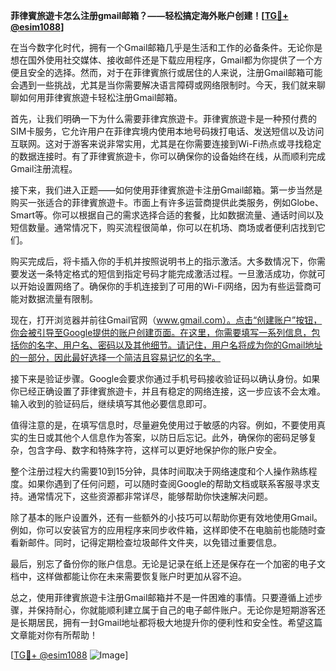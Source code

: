 **菲律賓旅遊卡怎么注册gmail邮箱？——轻松搞定海外账户创建！[[TG💪+ @esim1088](https://t.me/s/esim1088)]**

在当今数字化时代，拥有一个Gmail邮箱几乎是生活和工作的必备条件。无论你是想在国外使用社交媒体、接收邮件还是下载应用程序，Gmail都为你提供了一个方便且安全的选择。然而，对于在菲律賓旅行或居住的人来说，注册Gmail邮箱可能会遇到一些挑战，尤其是当你需要解决语言障碍或网络限制时。今天，我们就来聊聊如何用菲律賓旅遊卡轻松注册Gmail邮箱。

首先，让我们明确一下为什么需要菲律宾旅遊卡。菲律賓旅遊卡是一种预付费的SIM卡服务，它允许用户在菲律宾境内使用本地号码拨打电话、发送短信以及访问互联网。这对于游客来说非常实用，尤其是在你需要连接到Wi-Fi热点或寻找稳定的数据连接时。有了菲律賓旅遊卡，你可以确保你的设备始终在线，从而顺利完成Gmail注册流程。

接下来，我们进入正题——如何使用菲律賓旅遊卡注册Gmail邮箱。第一步当然是购买一张适合的菲律賓旅遊卡。市面上有许多运营商提供此类服务，例如Globe、Smart等。你可以根据自己的需求选择合适的套餐，比如数据流量、通话时间以及短信数量。通常情况下，购买流程很简单，你可以在机场、商场或者便利店找到它们。

购买完成后，将卡插入你的手机并按照说明书上的指示激活。大多数情况下，你需要发送一条特定格式的短信到指定号码才能完成激活过程。一旦激活成功，你就可以开始设置网络了。确保你的手机连接到了可用的Wi-Fi网络，因为有些运营商可能对数据流量有限制。

现在，打开浏览器并前往Gmail官网（www.gmail.com）。点击“创建账户”按钮，你会被引导至Google提供的账户创建页面。在这里，你需要填写一系列信息，包括你的名字、用户名、密码以及其他细节。请记住，用户名将成为你的Gmail地址的一部分，因此最好选择一个简洁且容易记忆的名字。

接下来是验证步骤。Google会要求你通过手机号码接收验证码以确认身份。如果你已经正确设置了菲律賓旅遊卡，并且有稳定的网络连接，这一步应该不会太难。输入收到的验证码后，继续填写其他必要信息即可。

值得注意的是，在填写信息时，尽量避免使用过于敏感的内容。例如，不要使用真实的生日或其他个人信息作为答案，以防日后忘记。此外，确保你的密码足够复杂，包含字母、数字和特殊字符，这样可以更好地保护你的账户安全。

整个注册过程大约需要10到15分钟，具体时间取决于网络速度和个人操作熟练程度。如果你遇到了任何问题，可以随时查阅Google的帮助文档或联系客服寻求支持。通常情况下，这些资源都非常详尽，能够帮助你快速解决问题。

除了基本的账户设置外，还有一些额外的小技巧可以帮助你更有效地使用Gmail。例如，你可以安装官方的应用程序来同步收件箱，这样即使不在电脑前也能随时查看新邮件。同时，记得定期检查垃圾邮件文件夹，以免错过重要信息。

最后，别忘了备份你的账户信息。无论是记录在纸上还是保存在一个加密的电子文档中，这样做都能让你在未来需要恢复账户时更加从容不迫。

总之，使用菲律賓旅遊卡注册Gmail邮箱并不是一件困难的事情。只要遵循上述步骤，并保持耐心，你就能顺利建立属于自己的电子邮件账户。无论你是短期游客还是长期居民，拥有一封Gmail地址都将极大地提升你的便利性和安全性。希望这篇文章能对你有所帮助！

[[TG💪+ @esim1088](https://t.me/s/esim1088) ![Image](https://i.postimg.cc/4NQfJmqS/Snipaste-2025-05-13-00-14-12.png)]